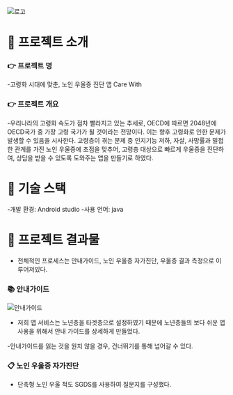 ![로고](https://user-images.githubusercontent.com/84820008/208080797-1abb7ffe-f439-49fa-84d4-b5913d07941b.png)

#  🌿 프로젝트 소개

### 👉 프로젝트 명

-고령화 시대에 맞춘, 노인 우울증 진단 앱 Care With

### 👉 프로젝트 개요

-우리나라의 고령화 속도가 점차 빨라지고 있는 추세로, OECD에 따르면 2048년에 OECD국가 중 가장 고령 국가가 될 것이라는 전망이다. 이는 향후 고령화로 인한 문제가 발생할 수 있음을 시사한다. 고령층이 겪는 문제 중 인지기능 저하, 자살, 사망률과 밀접한 관계를 가진 노인 우울증에 초점을 맞추어, 고령층 대상으로 빠르게 우울증을 진단하여, 상담을 받을 수 있도록 도와주는 앱을 만들기로 하였다.

#  🔨 기술 스택

-개발 환경: Android studio
-사용 언어: java

# 🎁 프로젝트 결과물

- 전체적인 프로세스는 안내가이드, 노인 우울증 자가진단, 우울증 결과 측정으로 이루어져있다.

### 📚 안내가이드

![안내가이드](https://user-images.githubusercontent.com/84820008/208084387-a1c8753d-5310-4c19-9694-89031eeb375f.png)

- 저희 앱 서비스는 노년층을 타겟층으로 설정하였기 때문에 노년층들의 보다 쉬운 앱 사용을 위해서 안내 가이드를 상세하게 만들었다. 

-안내가이드를 읽는 것을 원치 않을 경우, 건너뛰기를 통해 넘어갈 수 있다.

### 📋 노인 우울증 자가진단

- 단축형 노인 우울 척도 SGDS를 사용하여 질문지를 구성했다. 
